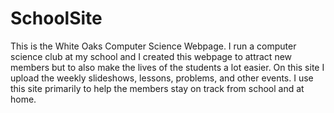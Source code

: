 # SchoolSite
This is the White Oaks Computer Science Webpage.
I run a computer science club at my school and I created this webpage to attract new members but to also make the lives of the students a lot easier.
On this site I upload the weekly slideshows, lessons, problems, and other events.
I use this site primarily to help the members stay on track from school and at home.
